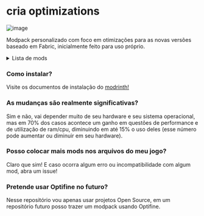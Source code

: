 # cria optimizations
![image](https://user-images.githubusercontent.com/77357036/190875366-a82d7059-bd6c-44f8-8260-8388ad4f3221.png)

Modpack personalizado com foco em otimizações para as novas versões baseado em Fabric, inicialmente feito para uso próprio.

<details>
  <summary>Lista de mods</summary>

* [Carpet Fix](https://modrinth.com/mod/carpet-fixes/version/v1.7.5) feito por fxmorin; (REMOVIDO TEMPORARIAMENTE)
* [Dynamic FPS](https://modrinth.com/mod/dynamic-fps) feito pelo juliand665;
* [Enhanced Block Entities](https://modrinth.com/mod/ebe) feito pelo time FoundationGames; (REMOVIDO TEMPORARIAMENTE)
* [Fabric API](https://modrinth.com/mod/fabric-api) para compatibilidade;
* [FastLoad](https://modrinth.com/mod/fastload) feito por FluffyBumblebees;
* [FerriteCore](https://modrinth.com/mod/ferrite-core) feito por malte0811;
* [Forget me Chunk](https://modrinth.com/mod/forgetmechunk) feito por BreadLoaf;
* [IslandUtils](https://github.com/AsoDesu/IslandUtils), único servidor necessário é o MCC Island, se quiser pode remover. por AsoDesu;
* [LazyDFU](https://modrinth.com/mod/lazydfu) feito por astei;
* [Lithium](https://modrinth.com/mods?q=lithium) feito por jellysquid3;
* [Memory Leak Fix](https://modrinth.com/mod/memoryleakfix) feito por fxmorin;
* [Mod Menu](https://modrinth.com/mod/modmenu) feito por Prospector;
* [More Culling](https://modrinth.com/mod/moreculling) feito por fxmorin;
* [Ok Zoomer](https://modrinth.com/mod/ok-zoomer) zoom do optifine com suporte ao Quilty, feito por Ennui; (REMOVIDO POR FALTA DE SUPORTE, RECOMENDA-SE UTILIZAR ALTERNATIVAS)
* [Sodium](https://modrinth.com/mod/sodium) feito por jellysquid3;
* [Sodium Extra](https://modrinth.com/mod/sodium-extra) feito por FlashyReesse;
* [Starlight](https://modrinth.com/mod/starlight) feito por spottedleaf;
* [Very Many Players](https://modrinth.com/mod/vmp-fabric) feito por ishland;
* [Indium](https://modrinth.com/mod/indium) feito por comp500;

</details>

### Como instalar?

Visite os documentos de instalação do [modrinth!](https://docs.modrinth.com/docs/modpacks/playing_modpacks/)

### As mudanças são realmente significativas? 

Sim e não, vai depender muito de seu hardware e seu sistema operacional, mas em 70% dos casos acontece um ganho em questões de performance e de utilização de ram/cpu, diminuindo em até 15% o uso deles (esse número pode aumentar ou diminuir em seu hardware).

### Posso colocar mais mods nos arquivos do meu jogo?

Claro que sim! E caso ocorra algum erro ou incompatibilidade com algum mod, abra um issue!

### Pretende usar Optifine no futuro?

Nesse repositório vou apenas usar projetos Open Source, em um repositório futuro posso trazer um modpack usando Optifine.
